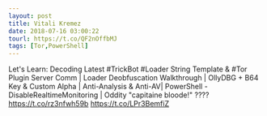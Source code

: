 ```yaml
---
layout: post
title: Vitali Kremez
date: 2018-07-16 03:00:22
tourl: https://t.co/QF2nOffbMJ
tags: [Tor,PowerShell]
---
```

Let's Learn: Decoding Latest #TrickBot #Loader String Template &amp; #Tor Plugin Server Comm | Loader Deobfuscation Walkthrough | OllyDBG + B64 Key &amp; Custom Alpha | Anti-Analysis &amp; Anti-AV| PowerShell -DisableRealtimeMonitoring | Oddity "capitaine bloode!" ????
https://t.co/rz3nfwh59b https://t.co/LPr3BemfiZ